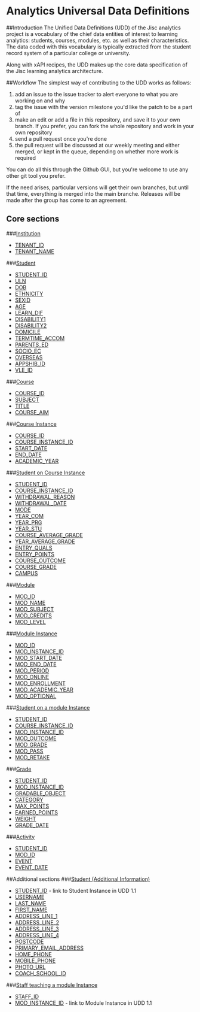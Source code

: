 # Analytics Universal Data Definitions

##Introduction
The Unified Data Definitions (UDD) of the Jisc analytics project is a vocabulary of the chief data entities of interest to learning analytics: students, courses, modules, etc. as well as their characteristics. The data coded with this vocabulary is typically extracted from the student record system of a particular college or university.

Along with xAPI recipes, the UDD makes up the core data specification of the Jisc learning analytics architecture.

##Workflow
The simplest way of contributing to the UDD works as follows:

1. add an issue to the issue tracker to alert everyone to what you are working on and why
2. tag the issue with the version milestone you'd like the patch to be a part of
3. make an edit or add a file in this repository, and save it to your own branch. If you prefer, you can fork the whole repository and work in your own repository
4. send a pull request once you're done
5. the pull request will be discussed at our weekly meeting and either merged, or kept in the queue, depending on whether more work is required

You can do all this through the Github GUI, but you're welcome to use any other git tool you prefer.

If the need arises, particular versions will get their own branches, but until that time, everything is merged into the main branche. Releases will be made after the group has come to an agreement.

## Core sections
###[Institution](udd/institution.md)
* [TENANT_ID](udd/institution.md#tenant_id)
* [TENANT_NAME](udd/institution.md#tenant_name)

###[Student](udd/student.md)
* [STUDENT_ID](udd/student.md#student_id)
* [ULN](udd/student.md#uln)
* [DOB](udd/student.md#dob)
* [ETHNICITY](udd/student.md#ethnicity)
* [SEXID](udd/student.md#gender)
* [AGE](udd/student.md#age)
* [LEARN_DIF](udd/student.md#learn_dif)
* [DISABILITY1](udd/student.md#disability1)
* [DISABILITY2](udd/student.md#disability2)
* [DOMICILE](udd/student.md#domicile)
* [TERMTIME_ACCOM](udd/student.md#termtime_accom)
* [PARENTS_ED](udd/student.md#parents_ed)
* [SOCIO_EC](udd/student.md#socio_ec)
* [OVERSEAS](udd/student.md#overseas)
* [APPSHIB_ID](udd/student.md#APPSHIB_id)
* [VLE_ID](udd/student.md#vle_id)

###[Course](udd/course.md)
* [COURSE_ID](udd/course.md#course_id)
* [SUBJECT](udd/course.md#subject)
* [TITLE](udd/course.md#title)
* [COURSE_AIM](udd/course.md#course_aim)

###[Course Instance](udd/course_instance.md)
* [COURSE_ID](udd/course_instance.md#course_id)
* [COURSE_INSTANCE_ID](udd/course_instance.md#course_instance_id)
* [START_DATE](udd/course_instance.md#start_date)
* [END_DATE](udd/course_instance.md#end_date)
* [ACADEMIC_YEAR](udd/course_instance.md#academic_year)

###[Student on Course Instance](udd/student_on_course_instance.md)
* [STUDENT_ID](udd/student_on_course_instance.md#student_id)
* [COURSE_INSTANCE_ID](udd/student_on_course_instance.md#course_instance_id)
* [WITHDRAWAL_REASON](udd/student_on_course_instance.md#withdrawal_reason)
* [WITHDRAWAL_DATE](udd/student_on_course_instance.md#withdrawal_date)
* [MODE](udd/student_on_course_instance.md#mode)
* [YEAR_COM](udd/student_on_course_instance.md#year_com)
* [YEAR_PRG](udd/student_on_course_instance.md#year_prg)
* [YEAR_STU](udd/student_on_course_instance.md#year_stu)
* [COURSE_AVERAGE_GRADE](udd/student_on_course_instance.md#course_average_grade)
* [YEAR_AVERAGE_GRADE](udd/student_on_course_instance.md#year_average_grade)
* [ENTRY_QUALS](udd/student_on_course_instance.md#entry_quals)
* [ENTRY_POINTS](udd/student_on_course_instance.md#entry_points)
* [COURSE_OUTCOME](udd/student_on_course_instance.md#course_outcome)
* [COURSE_GRADE](udd/student_on_course_instance.md#course_grade)
* [CAMPUS](udd/student_on_course_instance.md#campus)

###[Module](udd/module.md)
* [MOD_ID](udd/module.md#mod_id)
* [MOD_NAME](udd/module.md#mod_name)
* [MOD_SUBJECT](udd/module.md#mod_subject)
* [MOD_CREDITS](udd/module.md#mod_credits)
* [MOD_LEVEL](udd/module.md#mod_level)

###[Module Instance](udd/module_instance.md)
* [MOD_ID](udd/module_instance.md#mod_id)
* [MOD_INSTANCE_ID](udd/module_instance.md#mod_instance_id)
* [MOD_START_DATE](udd/module_instance.md#mod_start_date)
* [MOD_END_DATE](udd/module_instance.md#mod_end_date)
* [MOD_PERIOD](udd/module_instance.md#mod_period)
* [MOD_ONLINE](udd/module_instance.md#mod_online)
* [MOD_ENROLLMENT](udd/module_instance.md#mod_enrollment)
* [MOD_ACADEMIC_YEAR](udd/module_instance.md#mod_academic_year)
* [MOD_OPTIONAL](udd/module_instance.md#mod_optional)

###[Student on a module Instance](udd/student_on_module_instance.md)
* [STUDENT_ID](udd/student_on_module_instance.md#student_id)
* [COURSE_INSTANCE_ID](udd/student_on_module_instance.md#course_instance_id)
* [MOD_INSTANCE_ID](udd/student_on_module_instance.md#mod_instance_id)
* [MOD_OUTCOME](udd/student_on_module_instance.md#mod_outcome)
* [MOD_GRADE](udd/student_on_module_instance.md#mod_grade)
* [MOD_PASS](udd/student_on_module_instance.md#mod_pass)
* [MOD_RETAKE](udd/student_on_module_instance.md#mod_retake)

###[Grade](udd/grade.md)
* [STUDENT_ID](udd/grade.md#student_id)
* [MOD_INSTANCE_ID](udd/grade.md#mod_instance_id)
* [GRADABLE_OBJECT](udd/grade.md#gradable_object)
* [CATEGORY](udd/grade.md#category)
* [MAX_POINTS](udd/grade.md#max_points)
* [EARNED_POINTS](udd/grade.md#earned_points)
* [WEIGHT](udd/grade.md#weight)
* [GRADE_DATE](udd/grade.md#grade_date)

###[Activity](udd/activity.md)
* [STUDENT_ID](udd/activity.md#student_id)
* [MOD_ID](udd/activity.md#mod_id)
* [EVENT](udd/activity.md#event)
* [EVENT_DATE](udd/activity.md#event_date)

##Additional sections 
###[Student (Additional Information)](udd/student_additional.md)
* [STUDENT_ID](udd/student_additional.md#student_id) - link to Student Instance in UDD 1.1
* [USERNAME](udd/student_additional.md#username)
* [LAST_NAME](udd/student_additional.md#last_name)
* [FIRST_NAME](udd/student_additional.md#first_name)
* [ADDRESS_LINE_1](udd/student_additional.md#address_line_1)
* [ADDRESS_LINE_2](udd/student_additional.md#address_line_2)
* [ADDRESS_LINE_3](udd/student_additional.md#address_line_3)
* [ADDRESS_LINE_4](udd/student_additional.md#address_line_4)
* [POSTCODE](udd/student_additional.md#postcode)
* [PRIMARY_EMAIL_ADDRESS](udd/student_additional.md#primary_email_address)
* [HOME_PHONE](udd/student_additional.md#home_phone)
* [MOBILE_PHONE](udd/student_additional.md#mobile_phone)
* [PHOTO_URL](udd/student_additional.md#photo_url)
* [COACH_SCHOOL_ID](udd/student_additional.md#coach_school_id)

###[Staff teaching a module Instance](staff_on_mod_instance.md)
*  [STAFF_ID](udd/staff_on_mod_instance.md#staff_id)
*  [MOD_INSTANCE_ID](udd/staff_on_mod_instance.md#mod_instance_id) - link to Module Instance in UDD 1.1
